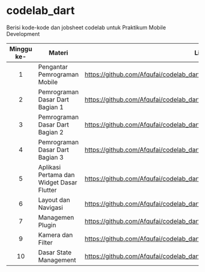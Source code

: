# codelab_dart
Berisi kode-kode dan jobsheet codelab untuk Praktikum Mobile Development

| Minggu ke- | Materi | Link |
| :--------: | ------ | ----------------- |
| 1 | Pengantar Pemrograman Mobile | https://github.com/Afqufai/codelab_dart/blob/main/codelab01_dart |
| 2 | Pemrograman Dasar Dart Bagian 1 | https://github.com/Afqufai/codelab_dart/blob/main/codelab02_dart/README.md |
| 3 | Pemrograman Dasar Dart Bagian 2 | https://github.com/Afqufai/codelab_dart/blob/main/codelab03_dart/README.md |
| 4 | Pemrograman Dasar Dart Bagian 3 | https://github.com/Afqufai/codelab_dart/blob/main/codelab04_dart/README.md |
| 5 | Aplikasi Pertama dan Widget Dasar Flutter | https://github.com/Afqufai/codelab_dart/blob/main/codelab05_dart/README.md |
| 6 | Layout dan Navigasi | https://github.com/Afqufai/codelab_dart/blob/main/codelab06_dart/README.md |
| 7 | Managemen Plugin | https://github.com/Afqufai/codelab_dart/blob/main/codelab07_dart/README.md |
| 9 | Kamera dan Filter  | https://github.com/Afqufai/codelab_dart/blob/main/codelab09_dart/README.md |
| 10 | Dasar State Management  | https://github.com/Afqufai/codelab_dart/blob/main/codelab10_dart/README.md |